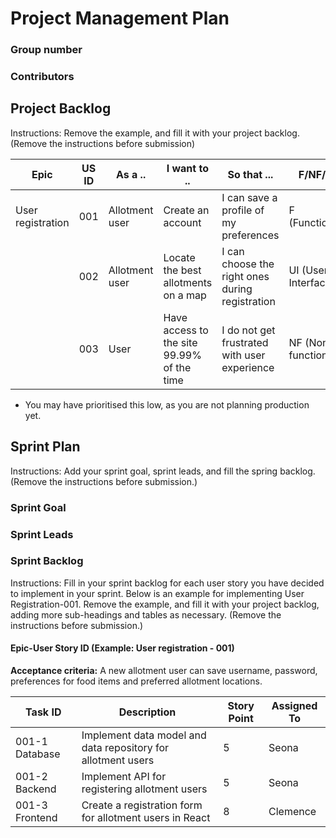 # Project Management Plan

### Group number

### Contributors


## Project Backlog

Instructions: Remove the example, and fill it with your project backlog. (Remove the instructions before submission)

| Epic | US ID | As a .. | I want to .. | So that ... | F/NF/UI | Priority|
| ------ | ------ | ------------- | ------- | ------- |-------- | ----- |
| User registration | 001 | Allotment user | Create an account | I can save a profile of my preferences | F (Functional) | High |
|                   | 002 | Allotment user | Locate the best allotments on a map | I can choose the right ones during registration | UI (User Interface) | Low |
|                   | 003 | User | Have access to the site 99.99% of the time | I do not get frustrated with user experience | NF (Non-functional) | Low* |

* You may have prioritised this low, as you are not planning production yet.

## Sprint Plan

Instructions: Add your sprint goal, sprint leads, and fill the spring backlog. (Remove the instructions before submission.)

### Sprint Goal

### Sprint Leads

### Sprint Backlog

Instructions: Fill in your sprint backlog for each user story you have decided to implement in your sprint. Below is an example for implementing User Registration-001. Remove the example, and fill it with your project backlog, adding more sub-headings and tables as necessary. (Remove the instructions before submission.)

####  Epic-User Story ID (Example: User registration - 001)
 **Acceptance criteria:**
 A new allotment user can save username, password, preferences for food items and preferred allotment locations.

| **Task ID** | **Description** | **Story Point** | **Assigned To** |
| ------------| ----------------| ----------------| ----------------|
|001-1 Database| Implement data model and data repository for allotment users| 5 |  Seona |
|001-2 Backend | Implement API for registering allotment users| 5 | Seona |
|001-3 Frontend| Create a registration form for allotment users in React | 8 | Clemence|














